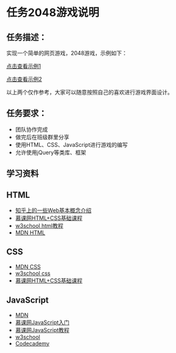 # 任务2048游戏说明

## 任务描述：

实现一个简单的网页游戏，2048游戏，示例如下：

[点击查看示例1](http://www.3366.com/flash/106550.shtml)

[点击查看示例2](http://www.7k7k.com/swf/129167.htm)

以上两个仅作参考，大家可以随意按照自己的喜欢进行游戏界面设计。

## 任务要求：

* 团队协作完成
* 做完后在班级群里分享
* 使用HTML、CSS、JavaScript进行游戏的编写
* 允许使用jQuery等类库、框架

## 学习资料

## HTML

- [知乎上的一些Web基本概念介绍](http://www.zhihu.com/question/22689579)
- [慕课网HTML+CSS基础课程](http://www.imooc.com/learn/9)
- [w3school html教程](http://w3school.com.cn/html/index.asp)
- [MDN HTML](https://developer.mozilla.org/zh-CN/docs/Web/HTML/Introduction)

## CSS

- [MDN CSS](https://developer.mozilla.org/zh-CN/docs/Web/Guide/CSS/Getting_started)
- [w3school css](http://w3school.com.cn/css/index.asp)
- [慕课网HTML+CSS基础课程](http://www.imooc.com/learn/9)

## JavaScript

- [MDN](https://developer.mozilla.org/zh-CN/docs/Web/JavaScript)
- [慕课网JavaScript入门](http://www.imooc.com/learn/36)
- [慕课网JavaScript教程](http://www.imooc.com/learn/10)
- [w3school](http://www.w3school.com.cn/js/)
- [Codecademy](http://www.codecademy.com/tracks/javascript)
